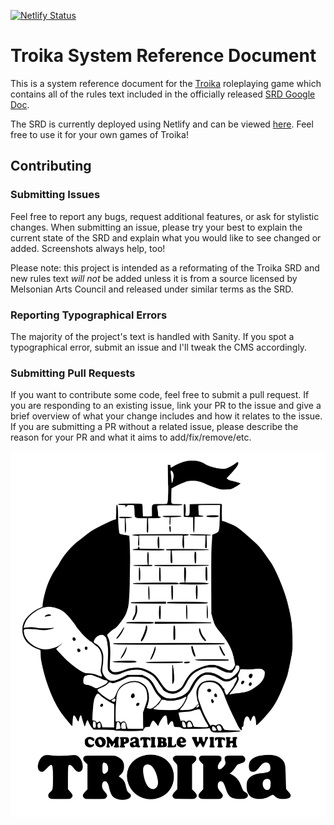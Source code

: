 [![Netlify Status](https://api.netlify.com/api/v1/badges/4f2ee5d8-68b0-4aed-abd5-7af275d88edb/deploy-status)](https://app.netlify.com/sites/troika-srd/deploys)
# Troika System Reference Document

This is a system reference document for the [Troika](https://www.troikarpg.com/) roleplaying game which contains all of the rules text included in the officially released [SRD Google Doc](https://docs.google.com/document/d/1haUfSVekt2gNab3V2CrL1Pg_sZ-ZlskphwXmSnGT9aw/edit).

The SRD is currently deployed using Netlify and can be viewed [here](https://troika-srd.netlify.app/#/). Feel free to use it for your own games of Troika!

## Contributing

### Submitting Issues

Feel free to report any bugs, request additional features, or ask for stylistic changes. When submitting an issue, please try your best to explain the current state of the SRD and explain what you would like to see changed or added. Screenshots always help, too!

Please note: this project is intended as a reformating of the Troika SRD and new rules text *will not* be added unless it is from a source licensed by Melsonian Arts Council and released under similar terms as the SRD.

### Reporting Typographical Errors

The majority of the project's text is handled with Sanity. If you spot a typographical error, submit an issue and I'll tweak the CMS accordingly.

### Submitting Pull Requests

If you want to contribute some code, feel free to submit a pull request. If you are responding to an existing issue, link your PR to the issue and give a brief overview of what your change includes and how it relates to the issue. If you are submitting a PR without a related issue, please describe the reason for your PR and what it aims to add/fix/remove/etc.

![alt text](https://raw.githubusercontent.com/dialectrical/troika-srd/main/src/image/fortle.svg)
